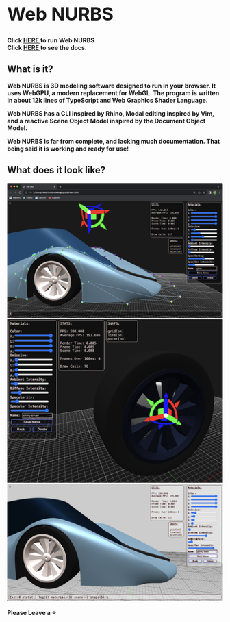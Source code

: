 <h1 style="font-size:3em"><b> Web NURBS<b></h1>

<h4 style="margin:0px; padding:0px;"> Click <a href="https://nicholasdrian.github.io/Web-NURBS/"> <u>HERE</u> </a> to run Web NURBS </h2>
<h4 style="margin:0px; padding:0px;">Click <a href="https://nicholasdrian.github.io/Web-NURBS/docs/docs.html"> <u>HERE</u> </a> to see the docs.

## What is it?
Web NURBS is 3D modeling software designed to run in your browser. It uses WebGPU, a modern replacement for WebGL. The program is written in about 12k lines of TypeScript and Web Graphics Shader Language. 

Web NURBS has a CLI inspired by Rhino, Modal editing inspired by Vim, and a reactive Scene Object Model inspired by the Document Object Model.

Web NURBS is far from complete, and lacking much documentation. That being said it is working and ready for use!
## What does it look like?
<img src="./images/Web NURBS 1.png"/>
<img src="./images/Web NURBS 3.png"/>
<img src="./images/Web NURBS 2.png"/>

Please Leave a ⭐
